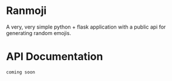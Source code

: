 # Ranmoji
A very, very simple python + flask application with a public api for generating random emojis.

# API Documentation
`coming soon`

